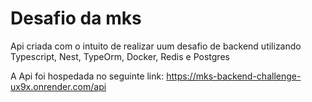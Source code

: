 Desafio da mks
===========================

Api criada com o intuito de realizar uum desafio de backend utilizando Typescript, Nest, TypeOrm, Docker, Redis e Postgres

A Api foi hospedada no seguinte link: https://mks-backend-challenge-ux9x.onrender.com/api